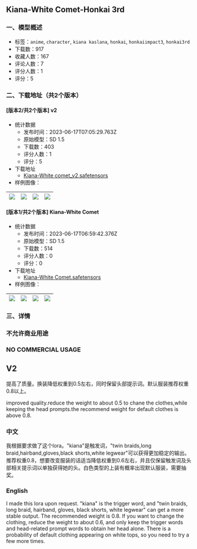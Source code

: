 ## Kiana-White Comet-Honkai 3rd
### 一、模型概述

- 标签：`anime`, `character`, `kiana kaslana`, `honkai`, `honkaiimpact3`, `honkai3rd`
- 下载数：917
- 收藏人数：167
- 评论人数：7
- 评分人数：1
- 评分：5

### 二、下载地址（共2个版本）

#### [版本2/共2个版本] v2

- 统计数据
  - 发布时间：2023-06-17T07:05:29.763Z
  - 原始模型：SD 1.5
  - 下载数：403
  - 评分人数：1
  - 评分：5
- 下载地址
  - [Kiana-White comet_v2.safetensors](https://civitai.com/api/download/models/97729)
- 样例图像：

| <img src="https://image.civitai.com/xG1nkqKTMzGDvpLrqFT7WA/51f96cb3-fe24-4d9c-9015-75f3e772b17f/width=450/1175403.jpeg" /> | <img src="https://image.civitai.com/xG1nkqKTMzGDvpLrqFT7WA/9dea52f2-1d92-462b-a269-d3543f711e5b/width=450/1175982.jpeg" /> | <img src="https://image.civitai.com/xG1nkqKTMzGDvpLrqFT7WA/973f8ee6-c4f2-4808-b0c6-edcf238aa918/width=450/1176021.jpeg" /> | <img src="https://image.civitai.com/xG1nkqKTMzGDvpLrqFT7WA/dc45028f-07b6-4937-94f4-f498e792869b/width=450/1176047.jpeg" /> |
| ---- | ---- | ---- | ---- |

#### [版本1/共2个版本] Kiana-White Comet

- 统计数据
  - 发布时间：2023-06-17T06:59:42.376Z
  - 原始模型：SD 1.5
  - 下载数：514
  - 评分人数：0
  - 评分：0
- 下载地址
  - [Kiana-White Comet.safetensors](https://civitai.com/api/download/models/84457)
- 样例图像：

| <img src="https://image.civitai.com/xG1nkqKTMzGDvpLrqFT7WA/861f205d-317b-41d7-bc81-f61046a66f94/width=450/954133.jpeg" /> | <img src="https://image.civitai.com/xG1nkqKTMzGDvpLrqFT7WA/68ad13d7-f525-49f2-bd2c-aaa5e396c0bd/width=450/954239.jpeg" /> | <img src="https://image.civitai.com/xG1nkqKTMzGDvpLrqFT7WA/7dc40fb5-1dfe-4a2c-8630-d614b7382d0f/width=450/954345.jpeg" /> | <img src="https://image.civitai.com/xG1nkqKTMzGDvpLrqFT7WA/7de64159-fb25-4bbb-8bef-a30b147a7b6e/width=450/954157.jpeg" /> |
| ---- | ---- | ---- | ---- |


### 三、详情
<h3 id="heading-872">不允许商业用途</h3><h3 id="no-commercial-usage">NO COMMERCIAL USAGE</h3><h2 id="heading-325">V2</h2><p>提高了质量。换装降低权重到0.5左右，同时保留头部提示词。默认服装推荐权重0.8以上。</p><p>improved quality.reduce the weight to about 0.5 to chane the clothes,while keeping the head prompts.the recommend weight for default clothes is above 0.8.</p><h3 id="heading-873">中文</h3><p>我根据要求做了这个lora。"kiana"是触发词，"twin braids,long braid,hairband,gloves,black shorts,white legwear"可以获得更加稳定的输出。推荐权重0.8，想要改变服装的话适当降低权重到0.6左右，并且仅保留触发词及头部相关提示词以单独获得她的头。白色类型的上装有概率出现默认服装，需要抽奖。</p><h3 id="english">English</h3><p>I made this lora upon request. "kiana" is the trigger word, and "twin braids, long braid, hairband, gloves, black shorts, white legwear" can get a more stable output. The recommended weight is 0.8. If you want to change the clothing, reduce the weight to about 0.6, and only keep the trigger words and head-related prompt words to obtain her head alone. There is a probability of default clothing appearing on white tops, so you need to try a few more times.</p>